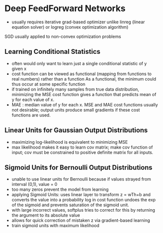 # Deep FeedForward Networks 
- usually requires iterative grad-based optimizer unlike linreg (linear equation solver) or logreg (convex optimization algorithm) 

SGD usually applied to non-convex optimization problems 

## Learning Conditional Statistics 
- often would only want to learn just a single conditional statistic of y given x 
- cost function can be viewed as functional (mapping from functions to real numbers) rather than a function 
As a functional, the minimum could thus occur at some specific function 
- if trained on infinitely many samples from true data distribution, minimizing the MSE cost function gives a function that predicts 
mean of y for each value of x. 
- MAE : median value of y for each x. 
MSE and MAE cost functions usually not desirable; output units produce small gradients if these cost functions are used. 

## Linear Units for Gaussian Output Distributions 
- maximizing log-likelihood is equivalent to minimizing MSE 
- max likelihood makes it easy to learn cov matrix; make cov function of input; cov must be constrained to positive definite 
matrix for all inputs. 

## Sigmoid Units for Bernoulli Output Distributions 
- unable to use linear units for Bernoulli because if values strayed from interval (0,1), value = 0 
- too many zeros prevent the model from learning 
- applying Sigmoid Units: uses linear layer to transform z = wTh+b and converts the value into a probability 
log in cost function undoes the exp of the sigmoid and prevents saturation of the sigmoid unit. 
- with large incorrect values, softplus tries to correct for this by returning the argument to its absolute value 
- allows for quick correction of mistaken z via gradient-based learning 
- train sigmoid units with maximum likelihood 


